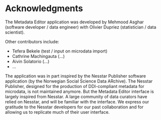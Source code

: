 # Acknowledgments

The Metadata Editor application was developed by Mehmood Asghar (software developer / data engineer) with Olivier Dupriez (statistician / data scientist). 

Other contributors include:
- Tefera Bekele (test / input on microdata import)
- Cathrine Machingauta (...)
- Aivin Solatorio (...)
- ...


The application was in part inspired by the Nesstar Publisher software application (by the Norwegian Social Science Data ARchive). The Nesstar Publisher, designed for the production of DDI-compliant metadata for microdata, is not maintained anymore. But the Metadata Editor interface is largely inspired from Nesstar. A large community of data curators have relied on Nesstar, and will be familiar with the interface. We express our gratitude to the Nesstar developers for our past collaboration and for allowing us to replicate much of their user interface.
